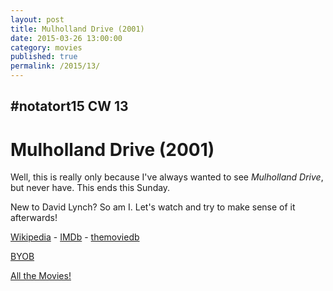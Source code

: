 ```yaml
---
layout: post
title: Mulholland Drive (2001)
date: 2015-03-26 13:00:00
category: movies
published: true
permalink: /2015/13/
---
```


## \#notatort15 CW 13
# Mulholland Drive \(2001\)

Well, this is really only because I've always wanted to see *Mulholland Drive*, but never have. This ends this Sunday.

New to David Lynch? So am I. Let's watch and try to make sense of it afterwards!

[Wikipedia](http://cl.ly/08040C1q1L2t) - [IMDb](http://www.imdb.com/title/tt0166924/?ref_=fn_al_tt_1) - [themoviedb](https://www.themoviedb.org/movie/1018-mulholland-drive)

<a href="http://en.wikipedia.org/wiki/BYOB_(beverage)">BYOB</a>

[All the Movies!](http://notatort.com/allthemovies/)

<!--include jquery & backstretch-->

<script type="text/javascript" src="https://ajax.googleapis.com/ajax/libs/jquery/1.7.2/jquery.min.js"></script>

<script type="text/javascript" src="http://notatort.com/jquery.backstretch.min.js"></script>

<script type="text/javascript">

$(function(){

     $(window).resize(function(){
     
         if($(this).width() >= 767){
         
             $.backstretch("http://notatort.com/bg1513.jpg", {speed: 150});
             
         }
         
      })
      
      .resize();//trigger resize on page load
      
});

</script>
